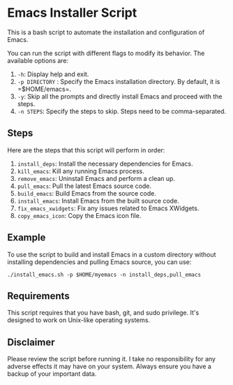 # Emacs Installer Script

This is a bash script to automate the installation and configuration of Emacs.

You can run the script with different flags to modify its behavior. The available options are:

1. `-h`: Display help and exit.
2. `-p DIRECTORY` : Specify the Emacs installation directory. By default, it is =$HOME/emacs=.
3. `-y`: Skip all the prompts and directly install Emacs and proceed with the steps.
4. `-n STEPS`: Specify the steps to skip. Steps need to be comma-separated.

## Steps

Here are the steps that this script will perform in order:

1. `install_deps`: Install the necessary dependencies for Emacs.
2. `kill_emacs`: Kill any running Emacs process.
3. `remove_emacs`: Uninstall Emacs and perform a clean up.
4. `pull_emacs`: Pull the latest Emacs source code.
5. `build_emacs`: Build Emacs from the source code.
6. `install_emacs`: Install Emacs from the built source code.
7. `fix_emacs_xwidgets`: Fix any issues related to Emacs XWidgets.
8. `copy_emacs_icon`: Copy the Emacs icon file.

## Example

To use the script to build and install Emacs in a custom directory without installing dependencies and pulling Emacs source, you can use:

```shell
./install_emacs.sh -p $HOME/myemacs -n install_deps,pull_emacs
```

## Requirements

This script requires that you have bash, git, and sudo privilege. It's designed to work on Unix-like operating systems.

## Disclaimer

Please review the script before running it. I take no responsibility for any adverse effects it may have on your system. Always ensure you have a backup of your important data.
